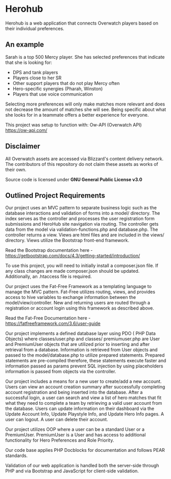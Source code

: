 # Herohub
Herohub is a web application that connects Overwatch players based on their individual preferences.

## An example
Sarah is a top 500 Mercy player. She has selected preferences that indicate that she is looking for:

* DPS and tank players
* Players close to her SR
* Other support players that do not play Mercy often
* Hero-specific synergies (Pharah, Winston)
* Players that use voice communication

Selecting more preferences will only make matches more relevant and does not decrease the amount of matches she will see. Being specific about what she looks for in a teammate offers a better experience for everyone.

This project was setup to function with: Ow-API (Overwatch API) https://ow-api.com/

## Disclaimer
All Overwatch assets are accessed via Blizzard's content delivery network. The contributors of this repository do not claim these assets as works of their own.

Source code is licensed under **GNU General Public License v3.0**

## Outlined Project Requirements
Our project uses an MVC pattern to separate business logic such as the database interactions and validation of forms into a model/ directory. The index serves as the controller and processes the user registration form submissions and HeroHub site navigation via routing. The controller gets data from the model via validation-functions.php and database.php. The controller returns a view. Views are html files and are included in the views/ directory. Views utilize the Bootstrap front-end framework.

Read the Bootstrap documentation here - https://getbootstrap.com/docs/4.3/getting-started/introduction/

To use this project, you will need to initially install a composer.json file. If any class changes are made composer.json should be updated. Additionally, an .htaccess file is required.

Our project uses the Fat-Free Framework as a templating language to manage the MVC pattern. Fat-Free utilizes routing, views, and provides access to hive variables to exchange information between the model/view/controller. New and returning users are routed through a registration or account login using this framework as described above.

Read the Fat-Free Documentation here - https://fatfreeframework.com/3.6/user-guide

Our project implements a defined database layer using PDO ( PHP Data Objects) where classes/user.php and classes/ premiumuser.php are User and PremiumUser objects that are utilized prior to inserting and after retrieval from a database. Information is retrieved from User objects and passed to the model/database.php to utilize prepared statements. Prepared statements are pre-compiled therefore, these statements execute faster and information passed as params prevent SQL injection by using placeholders information is passed from objects via the controller.  

Our project includes a means for a new user to create/add a new account. Users can view an account creation summary after successfully completing account registration and being inserted into the database. After a successful login, a user can search and view a list of hero matches that fit what they need to complete a team by retrieving a valid user account from the database. Users can update information on their dashboard via the Update Account Info, Update Playstyle Info, and Update Hero Info pages. A user can logout. A user can delete their account.

Our project utilizes OOP where a user can be a standard User or a PremiumUser. PremiumUser is a User and has access to additional functionality for Hero Preferences and Role Priority.

Our code base applies PHP Docblocks for documentation and follows PEAR standards. 

Validation of our web application is handled both the server-side through PHP and via Bootstrap and JavaScript for client-side validation.

